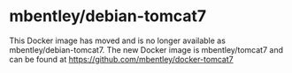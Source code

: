 mbentley/debian-tomcat7
==================

This Docker image has moved and is no longer available as mbentley/debian-tomcat7.  The new Docker image is mbentley/tomcat7 and can be found at https://github.com/mbentley/docker-tomcat7
